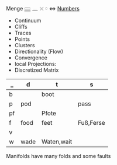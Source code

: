Menge [𓏠](𓏠) 𓈖 𓏴 𓏌 ⇔ [Numbers](Numbers)  
  
* Continuum  
* Cliffs  
* Traces  
* Points  
* Clusters  
* Directionality (Flow)  
* Convergence  
* local Projections:  
* Discretized Matrix  
  
_|d|t|s  
--|--|--|---  
b||boot|  
p|pod||pass  
pf||Pfote|  
f|food|feet|Fuß,Ferse  
v|||  
w|wade|Waten,wait|  
  
Manifolds have many folds and some faults